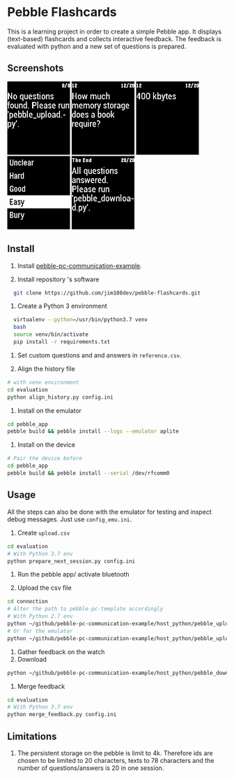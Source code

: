 # Pebble Flashcards

This is a learning project in order to create a simple Pebble app. It displays (text-based) flashcards and collects interactive feedback. The feedback is evaluated with python and a new set of questions is prepared.

## Screenshots

![download_failed](./screenshots/no_data.png)
![question](./screenshots/question.png)
![answer](./screenshots/answer.png)
![feedback](./screenshots/feedback.png)
![last_page](./screenshots/last_page.png)

## Install

1. Install [pebble-pc-communication-example](https://github.com/jim108dev/pebble-pc-communication-example).

1. Install repository 's software

  ```sh
    git clone https://github.com/jim108dev/pebble-flashcards.git
  ```

1. Create a Python 3 environment

  ```sh
    virtualenv --python=/usr/bin/python3.7 venv
    bash
    source venv/bin/activate
    pip install -r requirements.txt
  ```

1. Set custom questions and and answers in `reference.csv`.

1. Align the history file

  ```sh
  # with venv environment
  cd evaluation
  python align_history.py config.ini
  ```
  
1. Install on the emulator

  ```sh
  cd pebble_app
  pebble build && pebble install --logs --emulator aplite
  ```

1. Install on the device

  ```sh
  # Pair the device before
  cd pebble_app
  pebble build && pebble install --serial /dev/rfcomm0
  ```

## Usage

All the steps can also be done with the emulator for testing and inspect debug messages. Just use `config_emu.ini`.

1. Create `upload.csv`

  ```sh
  cd evaluation
  # With Python 3.7 env
  python prepare_next_session.py config.ini
  ```

1. Run the pebble app/ activate bluetooth
  
1. Upload the csv file

  ```sh
  cd connection
  # Alter the path to pebble-pc-template accordingly
  # With Python 2.7 env
  python ~/github/pebble-pc-communication-example/host_python/pebble_upload.py config_watch.ini
  # Or for the emulator
  python ~/github/pebble-pc-communication-example/host_python/pebble_upload.py config_emu.ini
  ```

1. Gather feedback on the watch
1. Download

  ```sh
  python ~/github/pebble-pc-communication-example/host_python/pebble_download.py config_watch.ini
  ```

1. Merge feedback

  ```sh
  cd evaluation
  # With Python 3.7 env
  python merge_feedback.py config.ini
  ```

## Limitations

1. The persistent storage on the pebble is limit to 4k. Therefore ids are chosen to be limited to 20 characters, texts to 78 characters and the number of questions/answers is 20 in one session.
